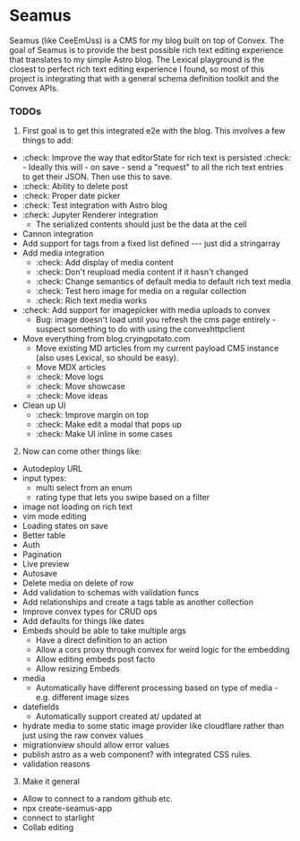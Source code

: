 # Seamus

Seamus (like CeeEmUss) is a CMS for my blog built on top of Convex. The goal of Seamus is to provide the best possible rich text editing experience that translates to my simple Astro blog. The Lexical playground is the closest to perfect rich text editing experience I found, so most of this project is integrating that with a general schema definition toolkit and the Convex APIs.

### TODOs

1. First goal is to get this integrated e2e with the blog. This involves a few things to add:

- :check: Improve the way that editorState for rich text is persisted
  :check: - Ideally this will - on save - send a "request" to all the rich text entries to get their JSON. Then use this to save.
- :check: Ability to delete post
- :check: Proper date picker
- :check: Test integration with Astro blog
- :check: Jupyter Renderer integration
  - The serialized contents should just be the data at the cell
- Cannon integration
- Add support for tags from a fixed list defined --- just did a stringarray
- Add media integration
  - :check: Add display of media content
  - :check: Don't reupload media content if it hasn't changed
  - :check: Change semantics of default media to default rich text media
  - :check: Test hero image for media on a regular collection
  - :check: Rich text media works
- :check: Add support for imagepicker with media uploads to convex
  - Bug: image doesn't load until you refresh the cms page entirely - suspect something to do with using the convexhttpclient
- Move everything from blog.cryingpotato.com
  - Move existing MD articles from my current payload CMS instance (also uses Lexical, so should be easy).
  - Move MDX articles
  - :check: Move logs
  - :check: Move showcase
  - :check: Move ideas
- Clean up UI
  - :check: Improve margin on top
  - :check: Make edit a modal that pops up
  - :check: Make UI inline in some cases

2. Now can come other things like:

- Autodeploy URL
- input types:
    - multi select from an enum
    - rating type that lets you swipe based on a filter
- image not loading on rich text
- vim mode editing
- Loading states on save
- Better table
- Auth
- Pagination
- Live preview
- Autosave
- Delete media on delete of row
- Add validation to schemas with validation funcs
- Add relationships and create a tags table as another collection
- Improve convex types for CRUD ops
- Add defaults for things like dates
- Embeds should be able to take multiple args
  - Have a direct definition to an action
  - Allow a cors proxy through convex for weird logic for the embedding
  - Allow editing embeds post facto
  - Allow resizing Embeds
- media
  - Automatically have different processing based on type of media - e.g. different image sizes
- datefields
  - Automatically support created at/ updated at
- hydrate media to some static image provider like cloudflare rather than just using the raw convex values
- migrationview should allow error values
- publish astro <ContentDisplay /> as a web component? with integrated CSS rules.
- validation reasons

3. Make it general

- Allow to connect to a random github etc.
- npx create-seamus-app
- connect to starlight
- Collab editing
